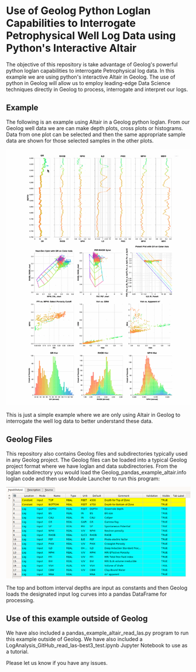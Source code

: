 # Use of Geolog Python Loglan Capabilities to Interrogate Petrophysical Well Log Data using Python's Interactive Altair
The objective of this repository is take advantage of Geolog's powerful python loglan capabilities to interrogate Petrophysical log data. In this example we are using python's interactive Altair in Geolog. The use of python in Geolog will allow us to employ leading-edge Data Science techniques directly in Geolog to process, interrogate and interpret our logs.

## Example 
The following is an example using Altair in a Geolog python loglan. From our Geolog well data we are can make depth plots, cross plots or histograms. Data from one plot can be selected and then the same appropriate sample data are shown for those selected samples in the other plots. 

![Altair_Image](log_analysis_geolog20_ver2.gif)

This is just a simple example where we are only using Altair in Geolog to interrogate the well log data to better understand these data. 


## Geolog Files
This repository also contains Geolog files and subdirectories typically used in any Geolog project. The Geolog files can be loaded into a typical Geolog project format where we have loglan and data subdirectories. From the loglan subdirectory you would load the Geolog_pandas_example_altair.info loglan code and then use Module Launcher to run this program:

![Altair_Image2](Geolog_python_loglan.png)

The top and bottom interval depths are input as constants and then Geolog loads the designated input log curves into a pandas DataFrame for processing.

## Use of this example outside of Geolog
We have also included a pandas_example_altair_read_las.py program to run this example outside of Geolog. We have also included a LogAnalysis_GitHub_read_las-best3_test.ipynb Jupyter Notebook to use as a tutorial.

Please let us know if you have any issues. 






